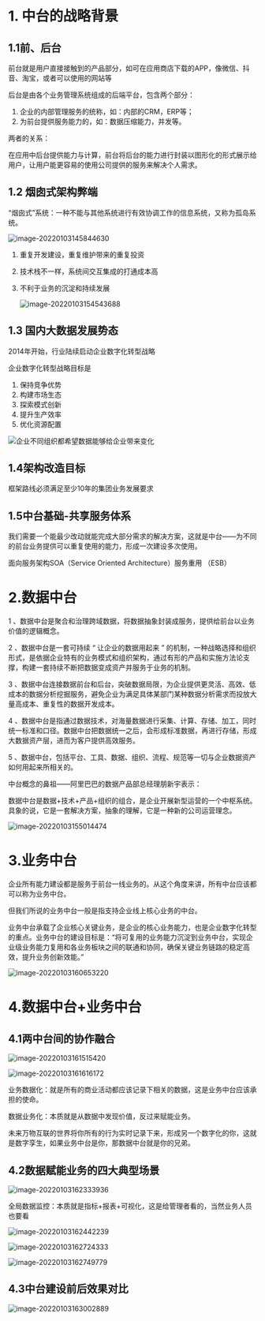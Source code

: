 # 1. 中台的战略背景 

## 1.1前、后台

前台就是用户直接接触到的产品部分，如可在应用商店下载的APP，像微信、抖音、淘宝，或者可以使用的网站等

后台是由各个业务管理系统组成的后端平台，包含两个部分：

1. 企业的内部管理服务的统称，如：内部的CRM，ERP等；
2. 为前台提供服务能力的，如：数据压缩能力，并发等。

两者的关系：

在应用中后台提供能力与计算，前台将后台的能力进行封装以图形化的形式展示给用户，让用户能更容易的使用公司提供的服务来解决个人需求。

## 1.2 烟囱式架构弊端

“烟囱式”系统：一种不能与其他系统进行有效协调工作的信息系统，又称为孤岛系统。

![image-20220103145844630](.\img\image-20220103145844630.png)

1. 重复开发建设，重复维护带来的重复投资

2. 技术栈不一样，系统间交互集成的打通成本高

3. 不利于业务的沉淀和持续发展

   ![image-20220103154543688](.\img\image-20220103154543688.png)

## 1.3 国内大数据发展势态

2014年开始，行业陆续启动企业数字化转型战略

企业数字化转型战略目标是

1. 保持竞争优势
2. 构建市场生态
3. 探索模式创新
4. 提升生产效率
5. 优化资源配置

![企业不同组织都希望数据能够给企业带来变化](.\img\image-20220103151601196.png)

## 1.4架构改造目标

框架路线必须满足至少10年的集团业务发展要求

## 1.5中台基础-共享服务体系

我们需要一个能最少改动就能完成大部分需求的解决方案，这就是中台——为不同的前台业务提供可以重复使用的能力，形成一次建设多次使用。

面向服务架构SOA（Service Oriented Architecture）服务重用  （ESB）



# 2.数据中台

1 、数据中台是聚合和治理跨域数据，将数据抽象封装成服务，提供给前台以业务价值的逻辑概念。

2 、数据中台是一套可持续 “ 让企业的数据用起来 ” 的机制，一种战略选择和组织形式，是依据企业特有的业务模式和组织架构，通过有形的产品和实施方法论支撑，构建一套持续不断把数据变成资产并服务于业务的机制。

3 、数据中台连接数据前台和后台，突破数据局限，为企业提供更灵活、高效、低成本的数据分析挖掘服务，避免企业为满足具体某部门某种数据分析需求而投放大量高成本、重复性的数据开发成本。

4 、数据中台是指通过数据技术，对海量数据进行采集、计算、存储、加工，同时统一标准和口径。数据中台把数据统一之后，会形成标准数据，再进行存储，形成大数据资产层，进而为客户提供高效服务。

5 、数据中台，包括平台、工具、数据、组织、流程、规范等一切与企业数据资产如何用起来所相关的。

中台概念的鼻祖——阿里巴巴的数据产品部总经理朋新宇表示：

数据中台是数据+技术+产品+组织的组合，是企业开展新型运营的一个中枢系统。具象的说，它是一套解决方案，抽象的理解，它是一种新的公司运营理念。

![image-20220103155014474](.\img\image-20220103155014474.png)



# 3.业务中台

企业所有能力建设都是服务于前台一线业务的。从这个角度来讲，所有中台应该都可以称为业务中台。

但我们所说的业务中台一般是指支持企业线上核心业务的中台。

业务中台承载了企业核心关键业务，是企业的核心业务能力，也是企业数字化转型的重点。业务中台的建设目标是：“将可复用的业务能力沉淀到业务中台，实现企业级业务能力复用和各业务板块之间的联通和协同，确保关键业务链路的稳定高效，提升业务创新效能。”

![image-20220103160653220](.\img\image-20220103160653220.png)

# 4.数据中台+业务中台

## 4.1两中台间的协作融合

![image-20220103161515420](.\img\image-20220103161515420.png)

![image-20220103161616172](.\img\image-20220103161616172.png)

业务数据化：就是所有的商业活动都应该记录下相关的数据，这是业务中台应该承担的使命。

数据业务化：本质就是从数据中发现价值，反过来赋能业务。

未来万物互联的世界将你所有的行为实时记录下来，形成另一个数字化的你，这就是数字孪生，如果业务中台是你，那数据中台就是你的兄弟。

## 4.2数据赋能业务的四大典型场景

![image-20220103162333936](.\img\image-20220103162333936.png)

全局数据监控：本质就是指标+报表+可视化，这是给管理者看的，当然业务人员也要看

![image-20220103162442239](.\img\image-20220103162442239.png)

![image-20220103162724333](F:\Middle_Platform\img\image-20220103162724333.png)

![image-20220103162749779](.\img\image-20220103162749779.png)

## 4.3中台建设前后效果对比

![image-20220103163002889](.\img\image-20220103163002889.png)